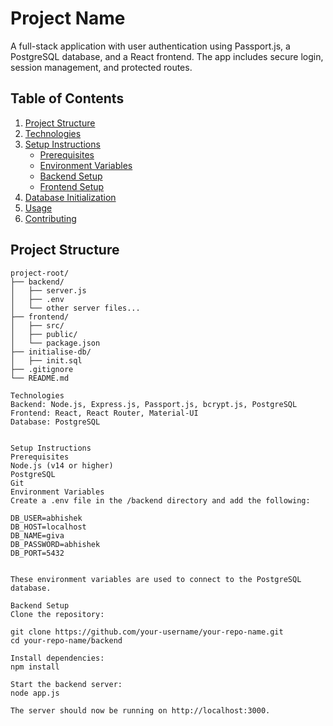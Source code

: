 # Project Name

A full-stack application with user authentication using Passport.js, a PostgreSQL database, and a React frontend. The app includes secure login, session management, and protected routes.

## Table of Contents
1. [Project Structure](#project-structure)
2. [Technologies](#technologies)
3. [Setup Instructions](#setup-instructions)
   - [Prerequisites](#prerequisites)
   - [Environment Variables](#environment-variables)
   - [Backend Setup](#backend-setup)
   - [Frontend Setup](#frontend-setup)
4. [Database Initialization](#database-initialization)
5. [Usage](#usage)
6. [Contributing](#contributing)

## Project Structure

```plaintext
project-root/
├── backend/
│   ├── server.js
│   ├── .env
│   └── other server files...
├── frontend/
│   ├── src/
│   ├── public/
│   └── package.json
├── initialise-db/
│   ├── init.sql
├── .gitignore
└── README.md

Technologies
Backend: Node.js, Express.js, Passport.js, bcrypt.js, PostgreSQL
Frontend: React, React Router, Material-UI
Database: PostgreSQL


Setup Instructions
Prerequisites
Node.js (v14 or higher)
PostgreSQL
Git
Environment Variables
Create a .env file in the /backend directory and add the following:

DB_USER=abhishek
DB_HOST=localhost
DB_NAME=giva
DB_PASSWORD=abhishek
DB_PORT=5432


These environment variables are used to connect to the PostgreSQL database.

Backend Setup
Clone the repository:

git clone https://github.com/your-username/your-repo-name.git
cd your-repo-name/backend

Install dependencies:
npm install

Start the backend server:
node app.js

The server should now be running on http://localhost:3000.
